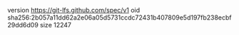 version https://git-lfs.github.com/spec/v1
oid sha256:2b057a11dd62a2e06a05d5731ccdc72431b407809e5d197fb238ecbf29dd6d09
size 12247
